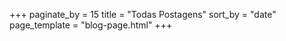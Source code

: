 +++
paginate_by = 15
title = "Todas Postagens"
sort_by = "date"
page_template = "blog-page.html"
+++
